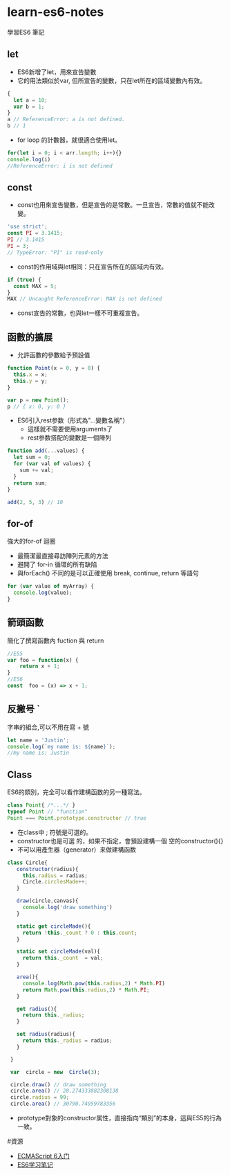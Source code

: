 # learn-es6-notes
學習ES6 筆記

## let
 - ES6新增了let，用來宣告變數
 - 它的用法類似於var, 但所宣告的變數，只在let所在的區域變數內有效。
``` js
{
  let a = 10;
  var b = 1;
}
a // ReferenceError: a is not defined.
b // 1
```
 - for loop 的計數器，就很適合使用let。
``` js
for(let i = 0; i < arr.length; i++){}
console.log(i)
//ReferenceError: i is not defined
``` 
## const
- const也用來宣告變數，但是宣告的是常數。一旦宣告，常數的值就不能改變。
``` js
'use strict';
const PI = 3.1415;
PI // 3.1415
PI = 3;
// TypeError: "PI" is read-only
```
- const的作用域與let相同：只在宣告所在的區域内有效。 
``` js
if (true) {
  const MAX = 5;
}
MAX // Uncaught ReferenceError: MAX is not defined
```
 - const宣告的常數，也與let一樣不可重複宣告。 
 
## 函數的擴展
 - 允許函數的參數給予預設值
``` js
function Point(x = 0, y = 0) {
  this.x = x;
  this.y = y;
}

var p = new Point();
p // { x: 0, y: 0 }
```


- ES6引入rest参数（形式為"...變數名稱"）
    * 這樣就不需要使用arguments了
    * rest参数搭配的變數是一個陣列
``` js
function add(...values) {
  let sum = 0;
  for (var val of values) {
    sum += val;
  }
  return sum;
}

add(2, 5, 3) // 10
```

## for-of
強大的for-of 迴圈
- 最簡潔最直接尋訪陣列元素的方法
- 避開了 for-in 循環的所有缺陷
- 與forEach() 不同的是可以正確使用 break, continue, return 等語句
``` js
for (var value of myArray) { 
  console.log(value); 
}
```
## 箭頭函數
簡化了撰寫函數內 fuction 與 return
``` js
//ES5
var foo = function(x) {
    return x + 1;
}
//ES6
const  foo = (x) => x + 1; 
```
## 反撇号 `
字串的組合,可以不用在寫 + 號
``` js
let name = 'Justin';
console.log(`my name is: ${name}`); 
//my name is: Justin
```
## Class
ES6的類別，完全可以看作建構函数的另一種寫法。

``` js
class Point{ /*...*/ }
typeof Point // "function"
Point === Point.prototype.constructor // true
```
 - 在class中 ; 符號是可選的。
 - constructor也是可選 的，如果不指定，會預設建構一個 空的constructor(){}
 - 不可以用產生器（generator）来做建構函数
 
 
 ``` js
 class Circle{
    constructor(radius){
      this.radius = radius;
      Circle.circlesMade++;
    }

    draw(circle,canvas){
      console.log('draw something')
    }

    static get circleMade(){
      return !this._count ? 0 : this.count;
    }

    static set circleMade(val){
      return this._count  = val;
    }

    area(){
      console.log(Math.pow(this.radius,2) * Math.PI)
      return Math.pow(this.radius,2) * Math.PI;
    }

    get radius(){
      return this._radius;
    }

    set radius(radius){
      return this._radius = radius;
    }

  }

  var  circle = new  Circle(3);

  circle.draw() // draw something
  circle.area() // 28.274333882308138
  circle.radius = 99;
  circle.area() // 30790.74959783356
```

- prototype對象的constructor属性，直接指向“類別”的本身，這與ES5的行為一致。


#資源
- [ECMAScript 6入门](http://es6.ruanyifeng.com/)
- [ES6学习笔记](http://www.jianshu.com/p/7cd1e5940268)
